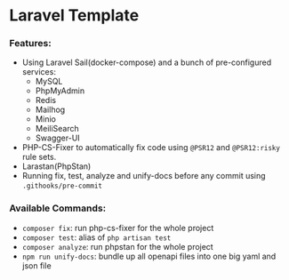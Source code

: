 # Laravel Template

### Features:
- Using Laravel Sail(docker-compose) and a bunch of pre-configured services:
  - MySQL
  - PhpMyAdmin
  - Redis
  - Mailhog
  - Minio
  - MeiliSearch
  - Swagger-UI
- PHP-CS-Fixer to automatically fix code using `@PSR12` and `@PSR12:risky` rule sets.
- Larastan(PhpStan)
- Running fix, test, analyze and unify-docs before any commit using `.githooks/pre-commit`

### Available Commands:
- `composer fix`: run php-cs-fixer for the whole project
- `composer test`: alias of `php artisan test`
- `composer analyze`: run phpstan for the whole project
- `npm run unify-docs`: bundle up all openapi files into one big yaml and json file